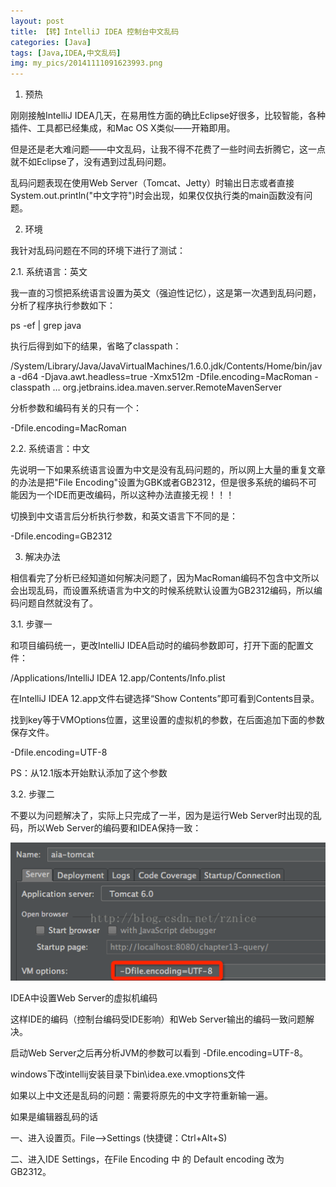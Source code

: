 ```yaml
---
layout: post
title: 【转】IntelliJ IDEA 控制台中文乱码
categories: [Java]
tags: [Java,IDEA,中文乱码]
img: my_pics/20141111091623993.png
---
```


1. 预热

刚刚接触IntelliJ IDEA几天，在易用性方面的确比Eclipse好很多，比较智能，各种插件、工具都已经集成，和Mac OS X类似——开箱即用。

但是还是老大难问题——中文乱码，让我不得不花费了一些时间去折腾它，这一点就不如Eclipse了，没有遇到过乱码问题。

乱码问题表现在使用Web Server（Tomcat、Jetty）时输出日志或者直接System.out.println("中文字符")时会出现，如果仅仅执行类的main函数没有问题。

2. 环境

我针对乱码问题在不同的环境下进行了测试：

2.1. 系统语言：英文

我一直的习惯把系统语言设置为英文（强迫性记忆），这是第一次遇到乱码问题，分析了程序执行参数如下：

ps -ef | grep java

执行后得到如下的结果，省略了classpath：

/System/Library/Java/JavaVirtualMachines/1.6.0.jdk/Contents/Home/bin/java -d64 -Djava.awt.headless=true -Xmx512m -Dfile.encoding=MacRoman -classpath … org.jetbrains.idea.maven.server.RemoteMavenServer

分析参数和编码有关的只有一个：

-Dfile.encoding=MacRoman 

2.2. 系统语言：中文

先说明一下如果系统语言设置为中文是没有乱码问题的，所以网上大量的重复文章的办法是把"File Encoding"设置为GBK或者GB2312，但是很多系统的编码不可能因为一个IDE而更改编码，所以这种办法直接无视！！！

切换到中文语言后分析执行参数，和英文语言下不同的是：

-Dfile.encoding=GB2312

3. 解决办法

相信看完了分析已经知道如何解决问题了，因为MacRoman编码不包含中文所以会出现乱码，而设置系统语言为中文的时候系统默认设置为GB2312编码，所以编码问题自然就没有了。

3.1. 步骤一

和项目编码统一，更改IntelliJ IDEA启动时的编码参数即可，打开下面的配置文件：

/Applications/IntelliJ IDEA 12.app/Contents/Info.plist

在IntelliJ IDEA 12.app文件右键选择“Show Contents”即可看到Contents目录。

找到key等于VMOptions位置，这里设置的虚拟机的参数，在后面追加下面的参数保存文件。

-Dfile.encoding=UTF-8

PS：从12.1版本开始默认添加了这个参数

3.2. 步骤二

不要以为问题解决了，实际上只完成了一半，因为是运行Web Server时出现的乱码，所以Web Server的编码要和IDEA保持一致：

![](my_pics/20141111091623993.png)

IDEA中设置Web Server的虚拟机编码

这样IDE的编码（控制台编码受IDE影响）和Web Server输出的编码一致问题解决。

启动Web Server之后再分析JVM的参数可以看到 -Dfile.encoding=UTF-8。


windows下改intellij安装目录下bin\idea.exe.vmoptions文件

如果以上中文还是乱码的问题：需要将原先的中文字符重新输一遍。

如果是编辑器乱码的话 

一、进入设置页。File-->Settings (快捷键：Ctrl+Alt+S)

二、进入IDE Settings，在File Encoding 中 的 Default encoding 改为 GB2312。